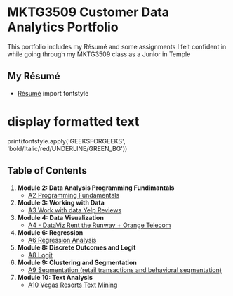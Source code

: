 
# MKTG3509 Customer Data Analytics Portfolio
This portfolio includes my Résumé and some assignments I felt confident in while going through my MKTG3509 class as a Junior in Temple 
## My Résumé
- [Résumé](https://colab.research.google.com/drive/1Qq63GhIxUMZvmlXdOVoeYWJPC_Ijhos3?usp=sharing)
import fontstyle
  
# display formatted text
print(fontstyle.apply('GEEKSFORGEEKS', 
                      'bold/Italic/red/UNDERLINE/GREEN_BG'))
## Table of Contents
1. **Module 2: Data Analysis Programming Fundimantals**
   - [A2 Programming Fundamentals](https://colab.research.google.com/drive/1KvWE6CdmgMcOAorS1X8RJ3R_9BuivLjt?usp=sharing)
2. **Module 3: Working with Data**
   - [A3 Work with data Yelp Reviews](https://colab.research.google.com/drive/1IzqoBYwgGRpmUFJ5LR5YGdjfFMopK9Y5?usp=sharing)
3. **Module 4: Data Visualization**
   - [A4 - DataViz Rent the Runway + Orange Telecom](https://colab.research.google.com/drive/1Jtee7i0VV_GVPHMHR7MG7WygF-7SlyUw?usp=sharing)
4. **Module 6: Regression**
   - [A6 Regression Analysis](https://colab.research.google.com/drive/1CCSL48zdQDioUCPouJvSPdsc8Dgbiazw?usp=sharing)
5. **Module 8: Discrete Outcomes and Logit**
   - [A8 Logit](https://colab.research.google.com/drive/1_GyXvO-qkwQBsvikIL21NpmtQ_Ubkf8N?usp=sharing)
6. **Module 9: Clustering and Segmentation**
   - [A9 Segmentation (retail transactions and behavioral segmentation)](https://colab.research.google.com/drive/1930t3ARXWLQTs6dZmhpHEo7BHxhn9vcF?usp=sharing)
7. **Module 10: Text Analysis**
    - [A10 Vegas Resorts Text Mining](https://colab.research.google.com/drive/1tz98EZxGKKkVY6oy5lE5FWYqi5Sr7kuQ?usp=sharing)
